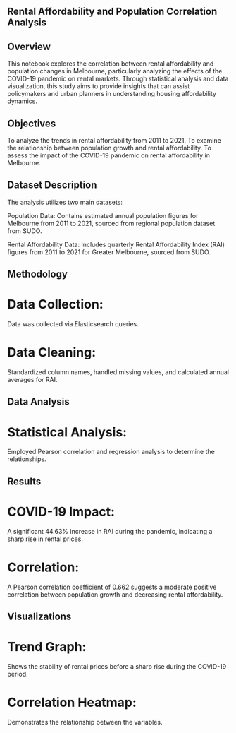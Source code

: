 ## Rental Affordability and Population Correlation Analysis

## Overview

This notebook explores the correlation between rental affordability and population changes in Melbourne, particularly analyzing the effects of the COVID-19 pandemic on rental markets. Through statistical analysis and data visualization, this study aims to provide insights that can assist policymakers and urban planners in understanding housing affordability dynamics.

## Objectives

To analyze the trends in rental affordability from 2011 to 2021.
To examine the relationship between population growth and rental affordability.
To assess the impact of the COVID-19 pandemic on rental affordability in Melbourne.

## Dataset Description

The analysis utilizes two main datasets:

Population Data: Contains estimated annual population figures for Melbourne from 2011 to 2021, sourced from regional population dataset from SUDO.

Rental Affordability Data: Includes quarterly Rental Affordability Index (RAI) figures from 2011 to 2021 for Greater Melbourne, sourced from SUDO.

## Methodology

# Data Collection: 

Data was collected via Elasticsearch queries.

# Data Cleaning: 

Standardized column names, handled missing values, and calculated annual averages for RAI.

## Data Analysis

# Statistical Analysis: 

Employed Pearson correlation and regression analysis to determine the relationships.

## Results

# COVID-19 Impact: 

A significant 44.63% increase in RAI during the pandemic, indicating a sharp rise in rental prices.

# Correlation: 

A Pearson correlation coefficient of 0.662 suggests a moderate positive correlation between population growth and decreasing rental affordability.

## Visualizations

# Trend Graph: 

Shows the stability of rental prices before a sharp rise during the COVID-19 period.

# Correlation Heatmap: 

Demonstrates the relationship between the variables.
